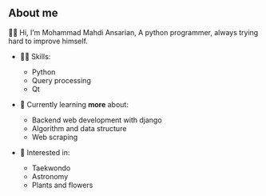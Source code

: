 ## About me
👋🏼 Hi, I’m Mohammad Mahdi Ansarian, A python programmer, always trying hard to improve himself.

- 💪🏼 Skills: 
    - Python
    - Query processing 
    - Qt

- 🌱 Currently learning **more** about:
    - Backend web development with django 
    - Algorithm and data structure
    - Web scraping 

- 👀 Interested in: 
    - Taekwondo 
    - Astronomy 
    - Plants and flowers 
<!---
mm-ansarian/mm-ansarian is a ✨ special ✨ repository because its `README.md` (this file) appears on your GitHub profile.
You can click the Preview link to take a look at your changes.
--->
